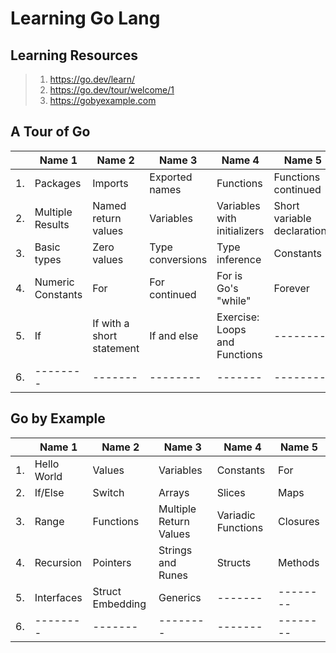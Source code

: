 # Learning Go Lang

## Learning Resources

> 1. <https://go.dev/learn/>
> 1. <https://go.dev/tour/welcome/1>
> 1. <https://gobyexample.com>

## A Tour of Go

|| Name 1    | Name 2 | Name 3    | Name 4 | Name 5   |
|-------- | -------- | ------- | -------- | ------- | -------- |
|1. | Packages | Imports | Exported names | Functions | Functions continued |
|2. | Multiple Results | Named return values | Variables | Variables with initializers | Short variable declarations |
|3. | Basic types | Zero values | Type conversions | Type inference | Constants |
|4. | Numeric Constants | For | For continued | For is Go's "while" | Forever |
|5. | If | If with a short statement | If and else | Exercise: Loops and Functions | -------- |
|6. | -------- | ------- | -------- | ------- | -------- |

## Go by Example

|| Name 1    | Name 2 | Name 3    | Name 4 | Name 5   |
|-------- | -------- | ------- | -------- | ------- | -------- |
|1. | Hello World | Values | Variables | Constants | For |
|2. | If/Else | Switch | Arrays | Slices | Maps |
|3. | Range | Functions | Multiple Return Values | Variadic Functions | Closures |
|4. | Recursion | Pointers | Strings and Runes | Structs | Methods |
|5. | Interfaces | Struct Embedding | Generics | ------- | -------- |
|6. | -------- | ------- | -------- | ------- | -------- |
